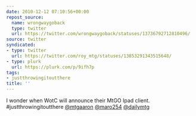 ```yaml
---
date: 2010-12-12 07:10:56+00:00
repost_source:
  name: wrongwaygoback
  type: twitter
  url: https://twitter.com/wrongwaygoback/statuses/13736792712810496/
source: twitter
syndicated:
- type: twitter
  url: https://twitter.com/roy_mtg/statuses/13853291343515648/
- type: plurk
  url: https://plurk.com/p/9ifh7p
tags:
- justthrowingitoutthere
title: ''
---
```


I wonder when WotC will announce their MtGO Ipad client. #justthrowingitoutthere [@mtgaaron](https://twitter.com/mtgaaron/) [@maro254](https://twitter.com/maro254/) [@dailymtg](https://twitter.com/dailymtg/)